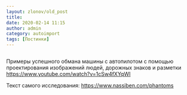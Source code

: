 ```yaml
---
layout: zlonov/old_post
title: 
date: 2020-02-14 11:15
author: admin
category: autoimport
tags: [Постинки]
---
```

<!-- wp:image {"id":73941,"sizeSlug":"large"} -->
<figure class="wp-block-image size-large"><img src="/assets/uploads/Примеры-успешных-атак-на-машину-с-автопилотом-с-помощью-проектирования-изображений-людей-дорожных-знаков-и-разметки--1024x581.jpg" alt="" class="wp-image-73941"/></figure>
<!-- /wp:image -->


Примеры успешного обмана машины с автопилотом с помощью проектирования изображений людей, дорожных знаков и разметки <a href="https://www.youtube.com/watch?v=1cSw4fXYqWI">https://www.youtube.com/watch?v=1cSw4fXYqWI</a>



Текст самого исследования: <a href="https://www.nassiben.com/phantoms">https://www.nassiben.com/phantoms</a>

